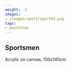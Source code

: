 ```yaml
---
weight: -2
images:
- /images/sport/sport02.png
tags:
- paintings
---
```


## Sportsmen

Acrylic on canvas, 100x140cm
